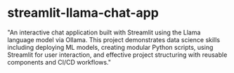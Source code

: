 # streamlit-llama-chat-app
"An interactive chat application built with Streamlit using the Llama language model via Ollama. This project demonstrates data science skills including deploying ML models, creating modular Python scripts, using Streamlit for user interaction, and effective project structuring with reusable components and CI/CD workflows."
